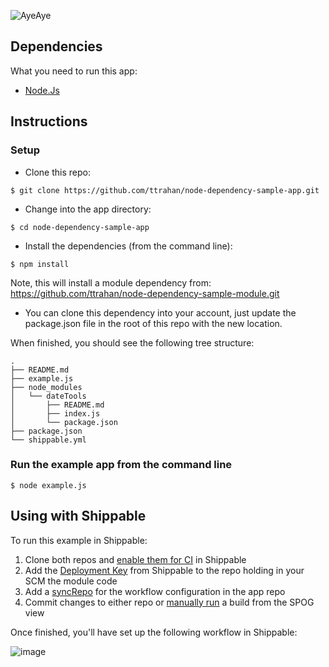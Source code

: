 ![AyeAye](https://github.com/shippableSamples/node-build-push-docker-hub/blob/master/public/resources/images/captain.png)


## Dependencies

What you need to run this app:

* [Node.Js](https://nodejs.org)

## Instructions

### Setup

* Clone this repo:   
```
$ git clone https://github.com/ttrahan/node-dependency-sample-app.git
```

* Change into the app directory:
```
$ cd node-dependency-sample-app
```

* Install the dependencies (from the command line):  
```
$ npm install
```

Note, this will install a module dependency from:
https://github.com/ttrahan/node-dependency-sample-module.git
  * You can clone this dependency into your account, just update the package.json 
file in the root of this repo with the new location.

When finished, you should see the following tree structure:
```
.
├── README.md
├── example.js
├── node_modules
│   └── dateTools
│       ├── README.md
│       ├── index.js
│       └── package.json
├── package.json
└── shippable.yml
```

### Run the example app from the command line

```
$ node example.js
```

## Using with Shippable
To run this example in Shippable:
1. Clone both repos and [enable them for CI](http://docs.shippable.com/ci/enable-project/) in Shippable
2. Add the [Deployment Key](http://docs.shippable.com/platform/management/subscription/settings/#viewing-subscription-settings) from Shippable to the repo holding in your SCM the module code 
3. Add a [syncRepo](http://docs.shippable.com/platform/tutorial/workflow/crud-syncrepo/#adding-a-syncrepo) for the workflow configuration in the app repo
4. Commit changes to either repo or [manually run](http://docs.shippable.com/platform/visibility/single-pane-of-glass-spog/#runpause-job) a build from the SPOG view


Once finished, you'll have set up the following workflow in Shippable:

![image](https://user-images.githubusercontent.com/4467650/33637076-cb9ae996-d9d3-11e7-8483-f56d710b2574.png)




